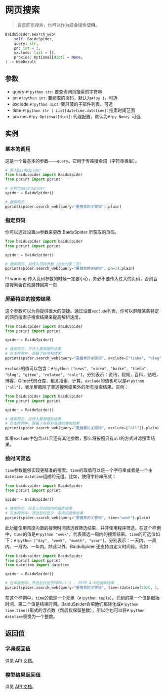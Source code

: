 # 网页搜索

> 百度网页搜索，也可以作为综合搜索使用。

```python
BaiduSpider.search_web(
    self: BaiduSpider,
    query: str,
    pn: int = 1,
    exclude: list = [],
    proxies: Optional[dict] = None,
) -> WebResult
```

## 参数

- query `#!python str`: 要查询网页搜索的字符串
- pn `#!python int`: 要爬取的页码，默认为`#!py 1`，可选
- exclude `#!python dict`: 要屏蔽的子部件列表，可选
- time `#!python str | List[datetime.datetime]`: 搜索时间范围
- proxies `#!py Optional[dict]`: 代理配置，默认为`#!py None`，可选

## 实例

### 基本的调用

这是一个最基本的参数——`query`。它用于传递搜索词（字符串类型）。

```python hl_lines="9"
# 导入BaiduSpider
from baiduspider import BaiduSpider
from pprint import pprint

# 实例化BaiduSpider
spider = BaiduSpider()

# 搜索网页
pprint(spider.search_web(query="要搜索的关键词").plain)
```

### 指定页码

你可以通过设置`pn`参数来更改 BaiduSpider 所获取的页码。

```python hl_lines="7"
from baiduspider import BaiduSpider
from pprint import pprint

spider = BaiduSpider()

# 搜索网页，并传入页码参数（此处为第二页）
pprint(spider.search_web(query="要搜索的关键词", pn=2).plain)
```

!!! warning
    传入页码参数的时候一定要小心，务必不要传入过大的页码，否则百度搜索会自动跳转回第一页

### 屏蔽特定的搜索结果

这个参数可以为你提供很大的便捷。通过设置`exclude`列表，你可以屏蔽某些特定的网页搜索子搜索结果来提高解析速度。

```python
from baiduspider import BaiduSpider
from pprint import pprint

spider = BaiduSpider()

# 搜索网页，并传入要屏蔽的结果
# 在本样例中，屏蔽了贴吧和博客
pprint(spider.search_web(query="要搜索的关键词", exclude=["tieba", "blog"]).plain)
```

`exclude`的值可以包含：`#!python ["news", "video", "baike", "tieba", "blog", "gitee", "related", "calc"]`，分别表示：资讯，视频，百科，贴吧，博客，Gitee代码仓库，相关搜索，计算。`exclude`的值也可以是`#!python ["all"]`，表示屏蔽除了普通搜索结果外的所有搜索结果。实例：

```python
from baiduspider import BaiduSpider
from pprint import pprint

spider = BaiduSpider()

# 搜索网页，并传入要屏蔽的结果
# 在本样例中，屏蔽了所有非普通的搜索结果
pprint(spider.search_web(query="要搜索的关键词", exclude=["all"]).plain)
```

如果`exclude`中包含`all`且还有其他参数，那么将按照只有`all`的方式过滤搜索结果。

### 按时间筛选

`time`参数能够实现更精准的搜索。`time`的取值可以是一个字符串或者是一个由`datetime.datetime`组成的元组。比如，使用字符串形式：

```python hl_lines="8"
from baiduspider import BaiduSpider
from pprint import pprint

spider = BaiduSpider()

# 搜索网页，仅显示时间段内的搜索结果
# 在本样例中，筛选后仅显示一周内的搜索结果
pprint(spider.search_web(query="要搜索的关键词", time="week").plain)
```

此功能使用百度内置的搜索时间筛选器筛选结果，并非使用程序筛选。在这个样例中，`time`的值是`#!python "week"`，代表筛选一周内的搜索结果。`time`的可选值如下：`#!python ["day", "week", "month", "year"]`。分别表示：一天内、一周内、一月内、一年内。除此以外，BaiduSpider 还支持自定义时间段。例如：

```python hl_lines="8"
from baiduspider import BaiduSpider
from pprint import pprint
from datetime import datetime

spider = BaiduSpider()

# 在本样例中，筛选后仅显示2020.1.5 - 2020.4.9的搜索结果
pprint(spider.search_web(query="要搜索的关键词", time=(datetime(2020, 1, 5), datetime(2020, 4, 9))).plain)
```
在这个样例中，`time`的值是一个元组（`#!python tuple`）。元组的第一个值是起始时间，第二个值是结束时间。BaiduSpider会把他们都转化成`#!python time.time()`形式的浮点数（然后仅保留整数），所以你也可以将`#!python datetime`替换为一个整数。

## 返回值

### 字典返回值

详见 [API 文档](/api/baiduspider/__init__.html#baiduspider.__init__.BaiduSpider.search_web)。

### 模型结果返回值

详见 [API 文档](/api/baiduspider/models/web.html)。
